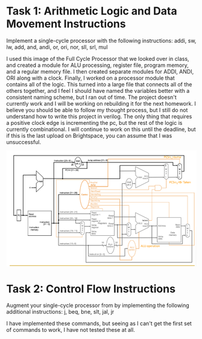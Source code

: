 # Task 1: Arithmetic Logic and Data Movement Instructions
Implement a single-cycle processor with the following instructions:
addi, sw, lw, add, and, andi, or, ori, nor, sll, srl, mul

I used this image of the Full Cycle Processor that we looked over in class, and created a module for ALU processing, register file, program memory, and a regular memory file. I then created separate modules for ADDI, ANDI, ORI along with a clock. Finally, I worked on a processor module that contains all of the logic. This turned into a large file that connects all of the others together, and I feel I should have named the variables better with a consistent naming scheme, but I ran out of time. The project doesn't currently work and I will be working on rebuilding it for the next homework. I believe you should be able to follow my thought process, but I still do not understand how to write this project in verilog. The only thing that requires a positive clock edge is incrementing the pc, but the rest of the logic is currently combinational. 
I will continue to work on this until the deadline, but if this is the last upload on Brightspace, you can assume that I was unsuccessful.


![alt text](./images/FullCycleProcessor.png)

# Task 2: Control Flow Instructions
Augment your single-cycle processor from by implementing the following additional instructions:
j, beq, bne, slt, jal, jr

I have implemented these commands, but seeing as I can't get the first set of commands to work, I have not tested these at all.